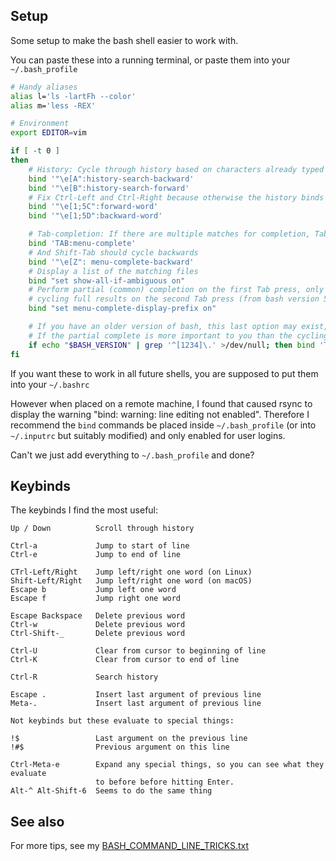 ## Setup

Some setup to make the bash shell easier to work with.

You can paste these into a running terminal, or paste them into your `~/.bash_profile`

```bash
# Handy aliases
alias l='ls -lartFh --color'
alias m='less -REX'

# Environment
export EDITOR=vim

if [ -t 0 ]
then
    # History: Cycle through history based on characters already typed on the line
    bind '"\e[A":history-search-backward'
    bind '"\e[B":history-search-forward'
    # Fix Ctrl-Left and Ctrl-Right because otherwise the history binds break them
    bind '"\e[1;5C":forward-word'
    bind '"\e[1;5D":backward-word'

    # Tab-completion: If there are multiple matches for completion, Tab should first display a list, then cycle through them
    bind 'TAB:menu-complete'
    # And Shift-Tab should cycle backwards
    bind '"\e[Z": menu-complete-backward'
    # Display a list of the matching files
    bind "set show-all-if-ambiguous on"
    # Perform partial (common) completion on the first Tab press, only start
    # cycling full results on the second Tab press (from bash version 5)
    bind "set menu-complete-display-prefix on"

    # If you have an older version of bash, this last option may exist, but it is not honoured when menu-complete is used.  Instead of the initial partial complete, it will immediately start cycling the full matches
    # If the partial complete is more important to you than the cycling, then you may prefer to disable cycling, by not using menu-complete
    if echo "$BASH_VERSION" | grep '^[1234]\.' >/dev/null; then bind 'TAB:complete'; fi
fi
```

If you want these to work in all future shells, you are supposed to put them into your `~/.bashrc`

However when placed on a remote machine, I found that caused rsync to display the warning "bind: warning: line editing not enabled".  Therefore I recommend the `bind` commands be placed inside `~/.bash_profile` (or into `~/.inputrc` but suitably modified) and only enabled for user logins.

Can't we just add everything to `~/.bash_profile` and done?

## Keybinds

The keybinds I find the most useful:

```
Up / Down          Scroll through history

Ctrl-a             Jump to start of line
Ctrl-e             Jump to end of line

CTrl-Left/Right    Jump left/right one word (on Linux)
Shift-Left/Right   Jump left/right one word (on macOS)
Escape b           Jump left one word
Escape f           Jump right one word

Escape Backspace   Delete previous word
Ctrl-w             Delete previous word
Ctrl-Shift-_       Delete previous word

Ctrl-U             Clear from cursor to beginning of line
Ctrl-K             Clear from cursor to end of line

Ctrl-R             Search history

Escape .           Insert last argument of previous line
Meta-.             Insert last argument of previous line

Not keybinds but these evaluate to special things:

!$                 Last argument on the previous line
!#$                Previous argument on this line

Ctrl-Meta-e        Expand any special things, so you can see what they evaluate
                   to before before hitting Enter.
Alt-^ Alt-Shift-6  Seems to do the same thing
```

## See also

For more tips, see my [BASH_COMMAND_LINE_TRICKS.txt](https://github.com/joeytwiddle/jsh/blob/master/code/shellscript/BASH_COMMAND_LINE_TRICKS.txt)
